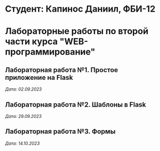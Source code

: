 # Студент: Капинос Даниил, ФБИ-12

# Лабораторные работы по второй части курса "WEB-программирование"

## Лабораторная работа №1. Простое приложение на Flask

*Дата: 02.09.2023*

## Лабораторная работа №2. Шаблоны в Flask

*Дата: 29.09.2023*

## Лабораторная работа №3. Формы

*Дата: 14.10.2023*